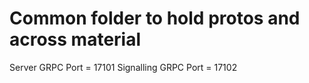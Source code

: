 # Common folder to hold protos and across material

Server GRPC Port     = 17101
Signalling GRPC Port = 17102